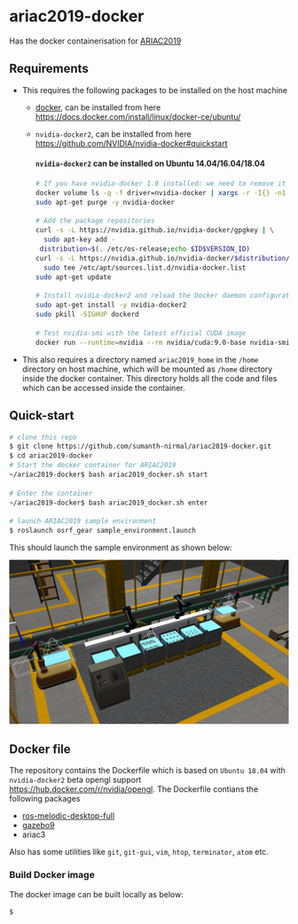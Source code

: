 # ariac2019-docker
Has the docker containerisation for [ARIAC2019](https://www.nist.gov/el/intelligent-systems-division-73500/agile-robotics-industrial-automation-competition) 


## Requirements

- This requires the following packages to be installed on the host machine
  - [docker](https://www.docker.com/), can be installed from here https://docs.docker.com/install/linux/docker-ce/ubuntu/
  - `nvidia-docker2`, can be installed from here https://github.com/NVIDIA/nvidia-docker#quickstart

     #### `nvidia-docker2` can be installed on Ubuntu 14.04/16.04/18.04 
    ```sh
    # If you have nvidia-docker 1.0 installed: we need to remove it and all existing GPU containers
    docker volume ls -q -f driver=nvidia-docker | xargs -r -I{} -n1 docker ps -q -a -f volume={} | xargs -r docker rm -f
    sudo apt-get purge -y nvidia-docker

    # Add the package repositories
    curl -s -L https://nvidia.github.io/nvidia-docker/gpgkey | \
      sudo apt-key add -
     distribution=$(. /etc/os-release;echo $ID$VERSION_ID)
    curl -s -L https://nvidia.github.io/nvidia-docker/$distribution/nvidia-docker.list | \
      sudo tee /etc/apt/sources.list.d/nvidia-docker.list
    sudo apt-get update

    # Install nvidia-docker2 and reload the Docker daemon configuration
    sudo apt-get install -y nvidia-docker2
    sudo pkill -SIGHUP dockerd

    # Test nvidia-smi with the latest official CUDA image
    docker run --runtime=nvidia --rm nvidia/cuda:9.0-base nvidia-smi
    ```
- This also requires a directory named `ariac2019_home` in the `/home` directory on host machine, which will be mounted as `/home` directory inside the docker container. This directory holds all the code and files which can be accessed inside the container.

## Quick-start

```sh
# clone this repo
$ git clone https://github.com/sumanth-nirmal/ariac2019-docker.git
$ cd ariac2019-docker
# Start the docker container for ARIAC2019
~/ariac2019-docker$ bash ariac2019_docker.sh start

# Enter the container
~/ariac2019-docker$ bash ariac2019_docker.sh enter

# launch ARIAC2019 sample environment
$ roslaunch osrf_gear sample_environment.launch
```

This should launch the sample environment as shown below:

![ARIAC2019 Sample environment cell](img/ARIAC2019_sample_cell_environment.png)

## Docker file

The repository contains the Dockerfile which is based on `Ubuntu 18.04` with `nvidia-docker2` beta opengl support https://hub.docker.com/r/nvidia/opengl. The Dockerfile contians the following packages 

- [ros-melodic-desktop-full](http://wiki.ros.org/melodic)
- [gazebo9](http://gazebosim.org/)
- ariac3

Also has some utilities like `git`, `git-gui`, `vim`, `htop`, `terminator`, `atom` etc.

### Build Docker image

The docker image can be built locally as below:

```sh
$
```
